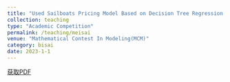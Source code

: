 ```yaml
---
title: "Used Sailboats Pricing Model Based on Decision Tree Regression with AdaBoost"
collection: teaching
type: "Academic Competition"
permalink: /teaching/meisai
venue: "Mathematical Contest In Modeling(MCM)"
category: bisai
date: 2023-1-1
---
```


[获取PDF](http://ShangrunLu.github.io/files/meisai.pdf)
